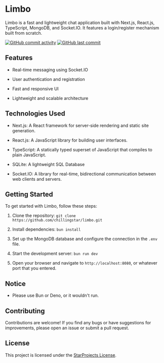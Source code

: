 # Limbo

Limbo is a fast and lightweight chat application built with Next.js, React.js,
TypeScript, MongoDB, and Socket.IO. It features a login/register mechanism built
from scratch.

[![GitHub commit activity](https://img.shields.io/github/commit-activity/m/chillingstar/limbo)](https://github.com/chillingstar/limbo/commits)
[![GitHub last commit](https://img.shields.io/github/last-commit/chillingstar/limbo)](https://github.com/chillingstar/limbo/commits)

## Features

- Real-time messaging using Socket.IO

- User authentication and registration

- Fast and responsive UI

- Lightweight and scalable architecture

## Technologies Used

- Next.js: A React framework for server-side rendering and static site
  generation.

- React.js: A JavaScript library for building user interfaces.

- TypeScript: A statically typed superset of JavaScript that compiles to plain
  JavaScript.

- SQLite: A lightweight SQL Database

- Socket.IO: A library for real-time, bidirectional communication between web
  clients and servers.

## Getting Started

To get started with Limbo, follow these steps:

1. Clone the repository: `git clone https://github.com/chillingstar/limbo.git`

2. Install dependencies: `bun install`

3. Set up the MongoDB database and configure the connection in the `.env` file.

4. Start the development server: `bun run dev`

5. Open your browser and navigate to `http://localhost:8080`, or whatever port
   that you entered.

## Notice
- Please use Bun or Deno, or it wouldn't run.

## Contributing

Contributions are welcome! If you find any bugs or have suggestions for
improvements, please open an issue or submit a pull request.

## License

This project is licensed under the [StarProjects License](LICENSE).
